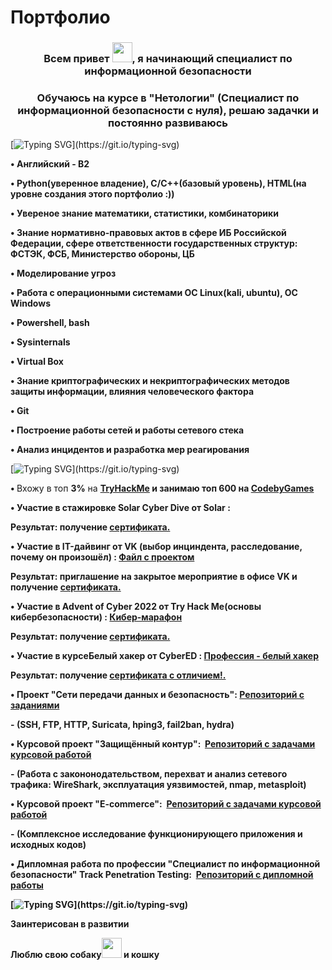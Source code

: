 # Портфолио

<h3 align="center">Всем привет <img src="https://media.tenor.com/lw5QLh73u_MAAAAi/hi.gif" height="32" />, я начинающий специалист по информационной безопасности</h3>
<h3 align="center">Обучаюсь на курсе в "Нетологии" (Специалист по информационной безопасности с нуля), решаю задачки и постоянно развиваюсь</h3>

[![Typing SVG](https://readme-typing-svg.herokuapp.com?color=FF2400&lines=Мои+навыки:)](https://git.io/typing-svg)
<p><strong>&bull;&nbsp;Английский - B2</strong></p>
<p><strong>&bull;&nbsp;Python(уверенное владение), C/C++(базовый уровень), HTML(на уровне создания этого портфолио :))</strong></p>
<p><strong>&bull;&nbsp;Увереное знание математики, статистики, комбинаторики</strong></p>
<p><strong>&bull;&nbsp;Знание нормативно-правовых актов в сфере ИБ Российской Федерации, сфере ответственности государственных структур: ФСТЭК, ФСБ, Министерство обороны, ЦБ</strong></p>
<p><strong>&bull;&nbsp;Моделирование угроз</strong></p>
<p><strong>&bull;&nbsp;Работа с операционными системами  ОС Linux(kali, ubuntu), ОС Windows</strong></p>
<p><strong>&bull;&nbsp;Powershell, bash</strong></p>
<p><strong>&bull;&nbsp;Sysinternals</strong></p>
<p><strong>&bull;&nbsp;Virtual Box</strong></p>
<p><strong>&bull;&nbsp;Знание криптографических и некриптографических методов защиты информации, влияния человеческого фактора</strong></p>
<p><strong>&bull;&nbsp;Git</strong></p>
<p><strong>&bull;&nbsp;Построение работы сетей и работы сетевого стека</strong></p>
<p><strong>&bull;&nbsp;Анализ инцидентов и разработка мер реагирования</strong></p>






[![Typing SVG](https://readme-typing-svg.herokuapp.com?color=FFB300&lines=Мои+проекты:)](https://git.io/typing-svg)


<p><strong>&bull;&nbsp;</strong>Вхожу в топ <strong>3%</strong> на <a href="https://tryhackme.com/p/IvanGorbonos" target="_blank" rel="noopener"><strong>TryHackMe</a> и занимаю топ 600 на <a href="https://codeby.games/" target="_blank" rel="noopener"><strong>CodebyGames</a> </strong></p>

<p><strong>&bull;&nbsp;</strong>Участие в стажировке<strong> Solar Cyber Dive</strong> от Solar :
<p>Результат: получение <a href=https://disk.yandex.ru/d/jmi92cJa2lmPMg "target="_blank" rel="noopener"><strong>сертификата.</strong></a></p>

<p><strong>&bull;&nbsp;</strong>Участие в <strong>IT-дайвинг</strong> от VK (выбор инциндента, расследование, почему он произошёл) : <a href="https://docs.google.com/document/d/1PkKaEWxhpm79vdBU8cIWObcYhF6-h7AoUfrjSEqSZMU/edit?usp=sharing" target="_blank" rel="noopener"><strong>Файл с проектом</a></strong></p>
<p>Результат: приглашение на закрытое мероприятие в офисе VK и получение <a href="https://disk.yandex.ru/i/AVvcej8UMlJKkQ" target="_blank" rel="noopener"><strong>сертификата.</strong></a></p>

<p><strong>&bull;&nbsp;</strong>Участие в <strong>Advent of Cyber 2022</strong> от Try Hack Me(основы кибербезопасности) : <a href="https://tryhackme.com/room/adventofcyber4" target="_blank" rel="noopener"><strong>Кибер-марафон</a></strong></p>
<p>Результат: получение <a href="https://disk.yandex.ru/i/cqtIx5cpU3iOuA" target="_blank" rel="noopener"><strong>сертификата.</strong></a></p>

<p><strong>&bull;&nbsp;</strong>Участие в курсе<strong>Белый хакер</strong> от CyberED : <a href=(https://cyber-ed.ru/professiya-hacker/)" target="_blank" rel="noopener"><strong>Профессия - белый хакер</a></strong></p>
<p>Результат: получение <a href="https://disk.yandex.ru/i/tCm1brdDqhGr2g target="_blank" rel="noopener"><strong>сертификата с отличием!.</strong></a></p>

<p><strong>&bull;&nbsp;</strong>Проект<strong>&nbsp;"Сети передачи данных и безопасность":&nbsp;<a href="https://github.com/netology-code/pcs-ibnet-diplom" target="_blank" rel="noopener">Репозиторий с заданиями</a></strong></p>

<p><strong>- </strong>(SSH, FTP, HTTP, Suricatа, hping3, fail2ban, hydra)</p>
<p><strong>&bull; </strong>Курсовой проект<strong> "Защищённый контур":&nbsp;&nbsp;<a href="https://github.com/netology-code/sib-secure-kontur-diploma" target="_blank" rel="noopener">Репозиторий с задачами курсовой работой</a></strong></p>

<p><strong>- </strong>(Работа с закононодательством, перехват и анализ сетевого трафика: WireShark, эксплуатация уязвимостей, nmap, metasploit)&nbsp;</p>

<p><strong>&bull; </strong>Курсовой проект<strong> "E-commerce":&nbsp;&nbsp;<a href="https://github.com/netology-code/sib-ecommerce-diploma" target="_blank" rel="noopener">Репозиторий с задачами курсовой работой</a></strong></p>

<p><strong>- </strong> (Комплексное исследование функционирующего приложения и исходных кодов)&nbsp;</p>

<p><strong>&bull; </strong>Дипломная работа по профессии "Специалист по информационной безопасности"<strong> Track Penetration Testing:&nbsp;&nbsp;<a href="https://github.com/netology-code/sib-Diplom-Track-Penetration-Testing" target="_blank" rel="noopener">Репозиторий с дипломной работы</a></strong></p>










[![Typing SVG](https://readme-typing-svg.herokuapp.com?color=6A5ACD&lines=Немного+обо+мне:)](https://git.io/typing-svg)

<p>Заинтерисован в <strong>развитии</strong></p>

<p>Люблю свою собаку<img src="https://media.tenor.com/cDKriPMmZ9EAAAAi/national-pickle-day-corgi.gif" height="32" /> и кошку</p>
